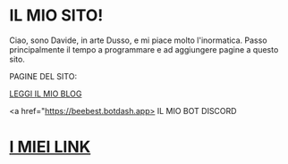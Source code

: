 # IL MIO SITO!

Ciao, sono Davide, in arte Dusso, e mi piace molto l'inormatica.
Passo principalmente il tempo a programmare e ad aggiungere pagine a questo sito.

PAGINE DEL SITO:


<a href="https://duzzz-imsleeping.github.io/blog/"> LEGGI IL MIO BLOG </a>



<a href="https://beebest.botdash.app> IL MIO BOT DISCORD </a>













# <a href="https://linktr.ee/dussokanaal"> I MIEI LINK </a>









